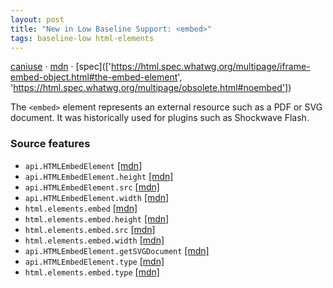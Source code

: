 ```yaml
---
layout: post
title: "New in Low Baseline Support: <embed>"
tags: baseline-low html-elements
---
```


[caniuse](https://caniuse.com/?search=embed) · [mdn](https://developer.mozilla.org/en-US/search?q=<embed>) · [spec](['https://html.spec.whatwg.org/multipage/iframe-embed-object.html#the-embed-element', 'https://html.spec.whatwg.org/multipage/obsolete.html#noembed'])

The `<embed>` element represents an external resource such as a PDF or SVG document. It was historically used for plugins such as Shockwave Flash.

### Source features

- ``api.HTMLEmbedElement`` [[mdn]](https://developer.mozilla.org/en-US/search?q=api.HTMLEmbedElement)
- ``api.HTMLEmbedElement.height`` [[mdn]](https://developer.mozilla.org/en-US/search?q=api.HTMLEmbedElement.height)
- ``api.HTMLEmbedElement.src`` [[mdn]](https://developer.mozilla.org/en-US/search?q=api.HTMLEmbedElement.src)
- ``api.HTMLEmbedElement.width`` [[mdn]](https://developer.mozilla.org/en-US/search?q=api.HTMLEmbedElement.width)
- ``html.elements.embed`` [[mdn]](https://developer.mozilla.org/en-US/search?q=html.elements.embed)
- ``html.elements.embed.height`` [[mdn]](https://developer.mozilla.org/en-US/search?q=html.elements.embed.height)
- ``html.elements.embed.src`` [[mdn]](https://developer.mozilla.org/en-US/search?q=html.elements.embed.src)
- ``html.elements.embed.width`` [[mdn]](https://developer.mozilla.org/en-US/search?q=html.elements.embed.width)
- ``api.HTMLEmbedElement.getSVGDocument`` [[mdn]](https://developer.mozilla.org/en-US/search?q=api.HTMLEmbedElement.getSVGDocument)
- ``api.HTMLEmbedElement.type`` [[mdn]](https://developer.mozilla.org/en-US/search?q=api.HTMLEmbedElement.type)
- ``html.elements.embed.type`` [[mdn]](https://developer.mozilla.org/en-US/search?q=html.elements.embed.type)
